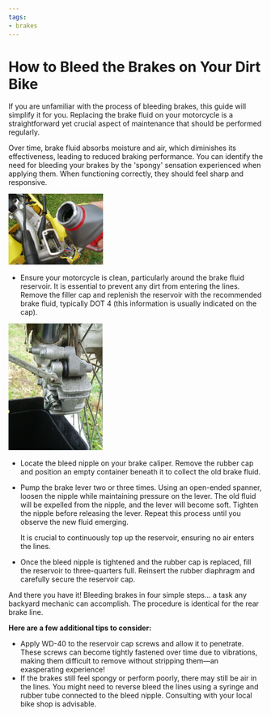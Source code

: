 ```yaml
---
tags:
- brakes
---
```


# How to Bleed the Brakes on Your Dirt Bike

If you are unfamiliar with the process of bleeding brakes, this guide will simplify it for you. Replacing the brake fluid on your motorcycle is a straightforward yet crucial aspect of maintenance that should be performed regularly.

Over time, brake fluid absorbs moisture and air, which diminishes its effectiveness, leading to reduced braking performance. You can identify the need for bleeding your brakes by the 'spongy' sensation experienced when applying them. When functioning correctly, they should feel sharp and responsive.

![how to bleed brakes dirt bike](../../../static/img/JLUZt3l.jpg)

- Ensure your motorcycle is clean, particularly around the brake fluid reservoir. It is essential to prevent any dirt from entering the lines. Remove the filler cap and replenish the reservoir with the recommended brake fluid, typically DOT 4 (this information is usually indicated on the cap).

![brake fluid reservoir](../../../static/img/ekrQtpM.jpg)

* Locate the bleed nipple on your brake caliper. Remove the rubber cap and position an empty container beneath it to collect the old brake fluid.
* Pump the brake lever two or three times. Using an open-ended spanner, loosen the nipple while maintaining pressure on the lever. The old fluid will be expelled from the nipple, and the lever will become soft. Tighten the nipple before releasing the lever. Repeat this process until you observe the new fluid emerging.

  It is crucial to continuously top up the reservoir, ensuring no air enters the lines.
* Once the bleed nipple is tightened and the rubber cap is replaced, fill the reservoir to three-quarters full. Reinsert the rubber diaphragm and carefully secure the reservoir cap.

And there you have it! Bleeding brakes in four simple steps... a task any backyard mechanic can accomplish. The procedure is identical for the rear brake line.

**Here are a few additional tips to consider:**

* Apply WD-40 to the reservoir cap screws and allow it to penetrate. These screws can become tightly fastened over time due to vibrations, making them difficult to remove without stripping them—an exasperating experience!
* If the brakes still feel spongy or perform poorly, there may still be air in the lines. You might need to reverse bleed the lines using a syringe and rubber tube connected to the bleed nipple. Consulting with your local bike shop is advisable.

